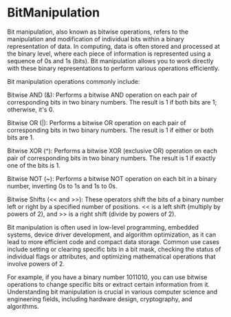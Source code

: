 # BitManipulation

Bit manipulation, also known as bitwise operations, refers to the manipulation and modification of individual bits within a binary representation of data. In computing, data is often stored and processed at the binary level, where each piece of information is represented using a sequence of 0s and 1s (bits). Bit manipulation allows you to work directly with these binary representations to perform various operations efficiently.

Bit manipulation operations commonly include:

Bitwise AND (&): Performs a bitwise AND operation on each pair of corresponding bits in two binary numbers. The result is 1 if both bits are 1; otherwise, it's 0.

Bitwise OR (|): Performs a bitwise OR operation on each pair of corresponding bits in two binary numbers. The result is 1 if either or both bits are 1.

Bitwise XOR (^): Performs a bitwise XOR (exclusive OR) operation on each pair of corresponding bits in two binary numbers. The result is 1 if exactly one of the bits is 1.

Bitwise NOT (~): Performs a bitwise NOT operation on each bit in a binary number, inverting 0s to 1s and 1s to 0s.

Bitwise Shifts (<< and >>): These operators shift the bits of a binary number left or right by a specified number of positions. << is a left shift (multiply by powers of 2), and >> is a right shift (divide by powers of 2).

Bit manipulation is often used in low-level programming, embedded systems, device driver development, and algorithm optimization, as it can lead to more efficient code and compact data storage. Common use cases include setting or clearing specific bits in a bit mask, checking the status of individual flags or attributes, and optimizing mathematical operations that involve powers of 2.

For example, if you have a binary number 1011010, you can use bitwise operations to change specific bits or extract certain information from it. Understanding bit manipulation is crucial in various computer science and engineering fields, including hardware design, cryptography, and algorithms.
